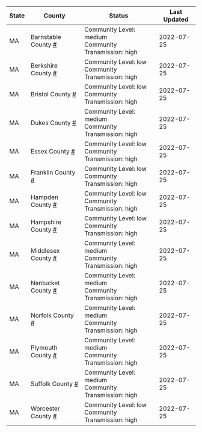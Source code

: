 State | County | Status | Last Updated
--- | --- | --- | --- 
MA | Barnstable County <a href="#barnstable_county">#</a> | <a name="barnstable_county"></a>Community Level: medium<br/>Community Transmission: high | 2022-07-25
MA | Berkshire County <a href="#berkshire_county">#</a> | <a name="berkshire_county"></a>Community Level: low<br/>Community Transmission: high | 2022-07-25
MA | Bristol County <a href="#bristol_county">#</a> | <a name="bristol_county"></a>Community Level: low<br/>Community Transmission: high | 2022-07-25
MA | Dukes County <a href="#dukes_county">#</a> | <a name="dukes_county"></a>Community Level: medium<br/>Community Transmission: high | 2022-07-25
MA | Essex County <a href="#essex_county">#</a> | <a name="essex_county"></a>Community Level: low<br/>Community Transmission: high | 2022-07-25
MA | Franklin County <a href="#franklin_county">#</a> | <a name="franklin_county"></a>Community Level: low<br/>Community Transmission: high | 2022-07-25
MA | Hampden County <a href="#hampden_county">#</a> | <a name="hampden_county"></a>Community Level: low<br/>Community Transmission: high | 2022-07-25
MA | Hampshire County <a href="#hampshire_county">#</a> | <a name="hampshire_county"></a>Community Level: low<br/>Community Transmission: high | 2022-07-25
MA | Middlesex County <a href="#middlesex_county">#</a> | <a name="middlesex_county"></a>Community Level: medium<br/>Community Transmission: high | 2022-07-25
MA | Nantucket County <a href="#nantucket_county">#</a> | <a name="nantucket_county"></a>Community Level: medium<br/>Community Transmission: high | 2022-07-25
MA | Norfolk County <a href="#norfolk_county">#</a> | <a name="norfolk_county"></a>Community Level: medium<br/>Community Transmission: high | 2022-07-25
MA | Plymouth County <a href="#plymouth_county">#</a> | <a name="plymouth_county"></a>Community Level: medium<br/>Community Transmission: high | 2022-07-25
MA | Suffolk County <a href="#suffolk_county">#</a> | <a name="suffolk_county"></a>Community Level: medium<br/>Community Transmission: high | 2022-07-25
MA | Worcester County <a href="#worcester_county">#</a> | <a name="worcester_county"></a>Community Level: low<br/>Community Transmission: high | 2022-07-25
